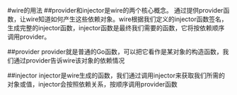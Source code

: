 
#wire的用法
##provider和injector是wire的两个核心概念。
通过提供provider函数，让wire知道如何产生这些依赖对象。wire根据我们定义的injector函数签名，生成完整的injector函数，injector函数是最终我们需要的函数，它将按依赖顺序调用provider。

##provider
provider就是普通的Go函数，可以把它看作是某对象的构造函数，我们通过provider告诉wire该对象的依赖情况

##injector
injector是wire生成的函数，我们通过调用injector来获取我们所需的对象或值，injector会按照依赖关系，按顺序调用provider函数